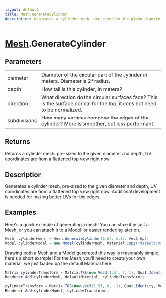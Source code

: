 ```yaml
---
layout: default
title: Mesh.GenerateCylinder
description: Generates a cylinder mesh, pre-sized to the given diameter and depth, UV coordinates are from a flattened top view right now. Additional development is needed for making better UVs for the edges.
---
```

# [Mesh]({{site.url}}/Pages/Reference/Mesh.html).GenerateCylinder

## Parameters

|  |  |
|--|--|
|diameter|Diameter of the circular part of the cylinder in meters. Diameter is              2*radius.|
|depth|How tall is this cylinder, in meters?|
|direction|What direction do the circular surfaces face? This is the surface normal             for the top, it does not need to be normalized.|
|subdivisions|How many vertices compose the edges of the cylinder? More is smoother,             but less performant.|

## Returns
Returns a cylinder mesh, pre-sized to the given diameter and depth, UV coordinates
are from a flattened top view right now.

## Description
Generates a cylinder mesh, pre-sized to the given diameter and depth,
UV coordinates are from a flattened top view right now. Additional development is needed for
making better UVs for the edges.


## Examples

Here's a quick example of generating a mesh! You can store it in just a
Mesh, or you can attach it to a Model for easier rendering later on.
```csharp
Mesh  cylinderMesh  = Mesh.GenerateCylinder(0.8f, 0.8f, Vec3.Up);
Model cylinderModel = new Model(cylinderMesh, Material.Copy("default/material"));
```
Drawing both a Mesh and a Model generated this way is reasonably simple,
here's a short example! For the Mesh, you'll need to create your own material,
we just loaded up the default Material here.
```csharp
Matrix cylinderTransform = Matrix.TRS(new Vec3(1.5f, 0, 1), Quat.Identity, Vec3.One);
Renderer.Add(cylinderMesh, defaultMaterial, cylinderTransform);

cylinderTransform = Matrix.TRS(new Vec3(1.5f, 0, -1), Quat.Identity, Vec3.One);
Renderer.Add(cylinderModel, cylinderTransform);
```


